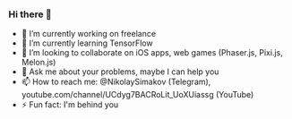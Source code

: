 ### Hi there 👋

- 🔭 I’m currently working on freelance
- 🌱 I’m currently learning TensorFlow
- 👯 I’m looking to collaborate on iOS apps, web games (Phaser.js, Pixi.js, Melon.js)
- 💬 Ask me about your problems, maybe I can help you
- 📫 How to reach me: @NikolaySimakov (Telegram), youtube.com/channel/UCdyg7BACRoLit_UoXUiassg (YouTube)
- ⚡ Fun fact: I'm behind you



